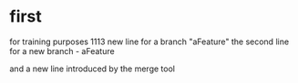 # first
for training purposes 1113
new line for a branch "aFeature"
the second line for a new branch - aFeature

and a new line introduced by the merge tool
